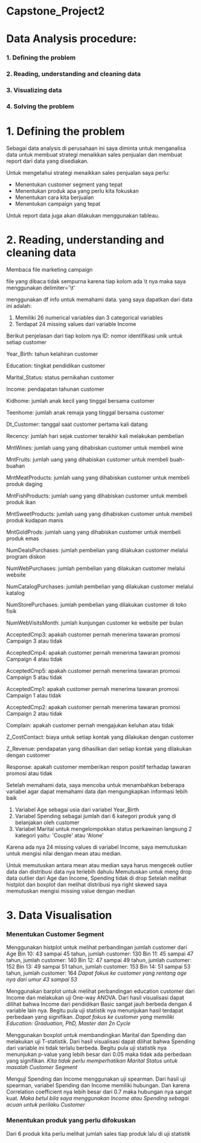 # Capstone_Project2


# Data Analysis procedure:
### 1. Defining the problem
### 2. Reading, understanding and cleaning data
### 3. Visualizing data
### 4. Solving the problem


# 1. Defining the problem

Sebagai data analysis di perusahaan ini saya diminta untuk menganalisa data untuk membuat strategi menaikkan sales penjualan dan membuat report dari data yang disediakan.

Untuk mengetahui strategi menaikkan sales penjualan saya perlu:
- Menentukan customer segment yang tepat
- Menentukan produk apa yang perlu kita fokuskan
- Menentukan cara kita berjualan
- Menentukan campaign yang tepat

Untuk report data juga akan dilakukan menggunakan tableau.

# 2. Reading, understanding and cleaning data

Membaca file marketing campaign

file yang dibaca tidak sempurna karena tiap kolom ada \t nya
maka saya menggunakan delimiter='\t'

menggunakan df info untuk memahami data. yang saya dapatkan dari data ini adalah:
1. Memiliki 26 numerical variables dan 3 categorical variables
2. Terdapat 24 missing values dari variable Income

Berikut penjelasan dari tiap kolom nya
ID: nomor identifikasi unik untuk setiap customer

Year_Birth: tahun kelahiran customer

Education: tingkat pendidikan customer

Marital_Status: status pernikahan customer

Income: pendapatan tahunan customer

Kidhome: jumlah anak kecil yang tinggal bersama customer

Teenhome: jumlah anak remaja yang  tinggal bersama customer

Dt_Customer: tanggal saat customer pertama kali datang

Recency: jumlah hari sejak customer terakhir kali melakukan pembelian

MntWines: jumlah uang yang dihabiskan customer untuk membeli wine

MntFruits: jumlah uang yang dihabiskan customer untuk membeli buah-buahan

MntMeatProducts: jumlah uang yang dihabiskan customer untuk membeli produk daging

MntFishProducts: jumlah uang yang dihabiskan customer untuk membeli produk ikan

MntSweetProducts: jumlah uang yang dihabiskan customer untuk membeli produk kudapan manis

MntGoldProds: jumlah uang yang dihabiskan customer untuk membeli produk emas

NumDealsPurchases: jumlah pembelian yang dilakukan customer melalui program diskon

NumWebPurchases: jumlah pembelian yang dilakukan customer melalui website

NumCatalogPurchases: jumlah pembelian yang dilakukan customer melalui katalog

NumStorePurchases: jumlah pembelian yang dilakukan customer di toko fisik

NumWebVisitsMonth: jumlah kunjungan customer ke website per bulan

AcceptedCmp3: apakah customer pernah menerima tawaran promosi Campaign 3 atau tidak

AcceptedCmp4: apakah customer pernah menerima tawaran promosi Campaign 4 atau tidak

AcceptedCmp5: apakah customer pernah menerima tawaran promosi Campaign 5 atau tidak

AcceptedCmp1: apakah customer pernah menerima tawaran promosi Campaign 1 atau tidak

AcceptedCmp2: apakah customer pernah menerima tawaran promosi Campaign 2 atau tidak

Complain: apakah customer pernah mengajukan keluhan atau tidak

Z_CostContact: biaya untuk setiap kontak yang dilakukan dengan customer

Z_Revenue: pendapatan yang dihasilkan dari setiap kontak yang dilakukan dengan customer

Response: apakah customer memberikan respon positif terhadap tawaran promosi atau tidak

Setelah memahami data, saya mencoba untuk menambahkan beberapa variabel agar dapat memahami data dan mengungkapkan informasi lebih baik
1. Variabel Age sebagai usia dari variabel Year_Birth
2. Variabel Spending sebagai jumlah dari 6 kategori produk yang di belanjakan oleh customer
3. Variabel Marital untuk mengelompokkan status perkawinan langsung 2 kategori yaitu: 'Couple' atau 'Alone'

Karena ada nya 24 missing values di variabel Income, saya memutuskan untuk mengisi nilai dengan mean atau median.

Untuk memutuskan antara mean atau median saya harus mengecek outlier data dan distribusi data nya terlebih dahulu
Memutuskan untuk meng drop data outlier dari Age dan Income, Spending tidak di drop
Setelah melihat histplot dan boxplot dan melihat distribusi nya right skewed saya memutuskan mengisi missing value dengan median

# 3. Data Visualisation

### Menentukan Customer Segment
Menggunakan histplot untuk melihat perbandingan jumlah customer dari Age
Bin 10: 43 sampai 45 tahun, jumlah customer: 130
Bin 11: 45 sampai 47 tahun, jumlah customer: 140
Bin 12: 47 sampai 49 tahun, jumlah customer: 152
Bin 13: 49 sampai 51 tahun, jumlah customer: 153
Bin 14: 51 sampai 53 tahun, jumlah customer: 164
*Dapat fokus ke customer yang rentang age nya dari umur 43 sampai 53*

Menggunakan barplot untuk melihat perbandingan education customer dari Income
dan melakukan uji One-way ANOVA.
Dari hasil visualisasi dapat dilihat bahwa Income dari pendidikan Basic sangat jauh berbeda dengan 4 variable lain nya.
Begitu pula uji statistik nya menunjukan hasil terdapat perbedaan yang signifikan.
*Dapat fokus ke customer yang memiliki Education: Graduation, PhD, Master dan 2n Cycle*

Menggunakan boxplot untuk membandingkan Marital dan Spending
dan melakukan uji T-statistik.
Dari hasil visualisasi dapat dilihat bahwa Spending dari variable ini tidak terlalu berbeda.
Begitu pula uji statistik nya menunjukan p-value yang lebih besar dari 0.05 maka tidak ada perbedaan yang signifikan.
*Kita tidak perlu memperhatikan Marital Status untuk masalah Customer Segment*

Menguji Spending dan Income menggunakan uji spearman.
Dari hasil uji spearman, variabel Spending dan Income memiliki hubungan. Dan karena Correlation coefficient nya lebih besar dari 0.7 maka hubungan nya sangat kuat.
*Maka betul bila saya menggunakan Income atau Spending sebagai acuan untuk perilaku Customer*

### Menentukan produk yang perlu difokuskan

Dari 6 produk kita perlu melihat jumlah sales tiap produk lalu di uji statistik
